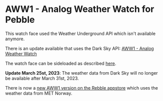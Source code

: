 # AWW1 - Analog Weather Watch for Pebble

This watch face used the Weather Underground API which isn't available anymore.

There is an update available that uses the Dark Sky API: [AWW1 - Analog Weather Watch](https://github.com/pbhgl/aww1/blob/master/pbw/aww1_1.16.pbw?raw=true)

The watch face can be sideloaded as described [here](https://www.guidingtech.com/sideload-apps-pebble-smartwatch/).

**Update March 25st, 2023**: The weather data from Dark Sky will no longer be available after March 31st, 2023.

There is now a [new AWW1 version on the Rebble appstore](https://apps.rebble.io/en_US/application/568ec32dfc66e37c3000006c) which uses the weather data from MET Norway.
